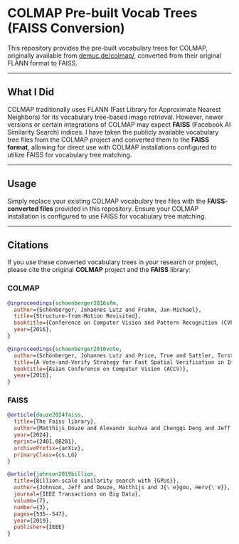 # COLMAP Pre-built Vocab Trees (FAISS Conversion)

This repository provides the pre-built vocabulary trees for COLMAP, originally available from [demuc.de/colmap/](https://demuc.de/colmap/), converted from their original FLANN format to FAISS.

---

## What I Did

COLMAP traditionally uses FLANN (Fast Library for Approximate Nearest Neighbors) for its vocabulary tree-based image retrieval. However, newer versions or certain integrations of COLMAP may expect **FAISS** (Facebook AI Similarity Search) indices. I have taken the publicly available vocabulary tree files from the COLMAP project and converted them to the **FAISS format**, allowing for direct use with COLMAP installations configured to utilize FAISS for vocabulary tree matching.

---

## Usage

Simply replace your existing COLMAP vocabulary tree files with the **FAISS-converted files** provided in this repository. Ensure your COLMAP installation is configured to use FAISS for vocabulary tree matching.

---

## Citations

If you use these converted vocabulary trees in your research or project, please cite the original **COLMAP** project and the **FAISS** library:

### COLMAP

```bibtex
@inproceedings{schoenberger2016sfm,
  author={Schönberger, Johannes Lutz and Frahm, Jan-Michael},
  title={Structure-from-Motion Revisited},
  booktitle={Conference on Computer Vision and Pattern Recognition (CVPR)},
  year={2016},
}

@inproceedings{schoenberger2016vote,
  author={Schönberger, Johannes Lutz and Price, True and Sattler, Torsten and Frahm, Jan-Michael and Pollefeys, Marc},
  title={A Vote-and-Verify Strategy for Fast Spatial Verification in Image Retrieval},
  booktitle={Asian Conference on Computer Vision (ACCV)},
  year={2016},
}
```

### FAISS

```bibtex
@article{douze2024faiss,
  title={The Faiss library},
  author={Matthijs Douze and Alexandr Guzhva and Chengqi Deng and Jeff Johnson and Gergely Szilvasy and Pierre-Emmanuel Mazaré and Maria Lomeli and Lucas Hosseini and Hervé Jégou},
  year={2024},
  eprint={2401.08281},
  archivePrefix={arXiv},
  primaryClass={cs.LG}
}

@article{johnson2019billion,
  title={Billion-scale similarity search with {GPUs}},
  author={Johnson, Jeff and Douze, Matthijs and J{\'e}gou, Herv{\'e}},
  journal={IEEE Transactions on Big Data},
  volume={7},
  number={3},
  pages={535--547},
  year={2019},
  publisher={IEEE}
}
```
